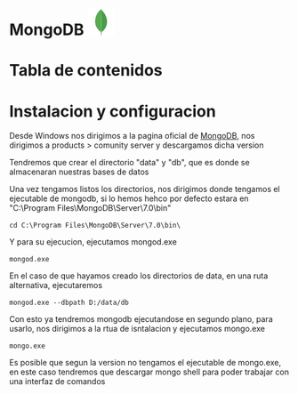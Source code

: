 # MongoDB ![MongoDB](.img/logo.png)

# Tabla de contenidos

# Instalacion y configuracion

Desde Windows nos dirigimos a la pagina oficial de [MongoDB](https://www.mongodb.com/try/download/community), nos dirigimos a products > comunity server y descargamos dicha version  

Tendremos que crear el directorio "data" y "db", que es donde se almacenaran nuestras bases de datos  

Una vez tengamos listos los directorios, nos dirigimos donde tengamos el ejecutable de mongodb, si lo hemos hehco por defecto estara en "C:\Program Files\MongoDB\Server\7.0\bin\"
```powersehell
cd C:\Program Files\MongoDB\Server\7.0\bin\
```
Y para su ejecucion, ejecutamos mongod.exe
```powersehell
mongod.exe
```
En el caso de que hayamos creado los directorios de data, en una ruta alternativa, ejecutaremos
```powersehell
mongod.exe --dbpath D:/data/db
```
Con esto ya tendremos mongodb ejecutandose en segundo plano, para usarlo, nos dirigimos a la rtua de isntalacion y ejecutamos mongo.exe
```powersehell
mongo.exe
```
Es posible que segun la version no tengamos el ejecutable de mongo.exe, en este caso tendremos que descargar mongo shell para poder trabajar con una interfaz de comandos